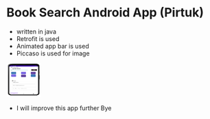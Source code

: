 # Book Search Android App (Pirtuk)

- written in java
- Retrofit is used
- Animated app bar is used
- Piccaso is used for image 

<img src="/mockup/home.png" width="80" height="80">



- I will improve this app further
Bye 
